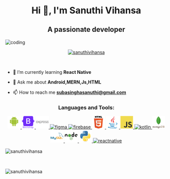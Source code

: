 <h1 align="center">Hi 👋, I'm Sanuthi Vihansa</h1>
<h2 align="center">A passionate developer</h2>
<img align= "center" alt="coding" width="1200" height = "500" src="https://cdn.dribbble.com/users/416610/screenshots/4801105/media/0f73533e44c089e41c3290d4535491ad.gif">
<!-- https://miro.medium.com/max/828/1*tVchIAExxvTI3IbMpfPOgQ.gif -->

<p align="center"> <a href="https://github.com/ryo-ma/github-profile-trophy"><img src="https://github-profile-trophy.vercel.app/?username=sanuthivihansa" alt="sanuthivihansa" /></a> </p> <br/>



- 🌱 I’m currently learning **React Native**

- 💬 Ask me about **Android,MERN,Js,HTML**

- 📫 How to reach me **subasinghasanuthi@gmail.com**

<!-- <p align="left"> <img src="https://komarev.com/ghpvc/?username=sanuthivihansa&label=Profile%20views&color=0e75b6&style=flat" alt="sanuthivihansa" /> </p> -->

<!-- <h3 align="left">Connect with me:</h3>
<p align="left">
<a href="https://dev.to/https://g.dev/sanuthivihansasubasingha" target="blank"><img align="center" src="https://raw.githubusercontent.com/rahuldkjain/github-profile-readme-generator/master/src/images/icons/Social/devto.svg" alt="https://g.dev/sanuthivihansasubasingha" height="30" width="40" /></a>
<a href="https://instagram.com/sanuthi vihansa" target="blank"><img align="center" src="https://raw.githubusercontent.com/rahuldkjain/github-profile-readme-generator/master/src/images/icons/Social/instagram.svg" alt="sanuthi vihansa" height="30" width="40" /></a>
</p> -->

<h3 align="center">Languages and Tools:</h3>
<p align="center"> <a href="https://developer.android.com" target="_blank" rel="noreferrer"> <img src="https://raw.githubusercontent.com/devicons/devicon/master/icons/android/android-original-wordmark.svg" alt="android" width="40" height="40"/> </a> <a href="https://getbootstrap.com" target="_blank" rel="noreferrer"> <img src="https://raw.githubusercontent.com/devicons/devicon/master/icons/bootstrap/bootstrap-plain-wordmark.svg" alt="bootstrap" width="40" height="40"/> </a> <a href="https://expressjs.com" target="_blank" rel="noreferrer"> <img src="https://raw.githubusercontent.com/devicons/devicon/master/icons/express/express-original-wordmark.svg" alt="express" width="40" height="40"/> </a> <a href="https://www.figma.com/" target="_blank" rel="noreferrer"> <img src="https://www.vectorlogo.zone/logos/figma/figma-icon.svg" alt="figma" width="40" height="40"/> </a> <a href="https://firebase.google.com/" target="_blank" rel="noreferrer"> <img src="https://www.vectorlogo.zone/logos/firebase/firebase-icon.svg" alt="firebase" width="40" height="40"/> </a> <a href="https://www.w3.org/html/" target="_blank" rel="noreferrer"> <img src="https://raw.githubusercontent.com/devicons/devicon/master/icons/html5/html5-original-wordmark.svg" alt="html5" width="40" height="40"/> </a> <a href="https://www.java.com" target="_blank" rel="noreferrer"> <img src="https://raw.githubusercontent.com/devicons/devicon/master/icons/java/java-original.svg" alt="java" width="40" height="40"/> </a> <a href="https://developer.mozilla.org/en-US/docs/Web/JavaScript" target="_blank" rel="noreferrer"> <img src="https://raw.githubusercontent.com/devicons/devicon/master/icons/javascript/javascript-original.svg" alt="javascript" width="40" height="40"/> </a> <a href="https://kotlinlang.org" target="_blank" rel="noreferrer"> <img src="https://www.vectorlogo.zone/logos/kotlinlang/kotlinlang-icon.svg" alt="kotlin" width="40" height="40"/> </a> <a href="https://www.mongodb.com/" target="_blank" rel="noreferrer"> <img src="https://raw.githubusercontent.com/devicons/devicon/master/icons/mongodb/mongodb-original-wordmark.svg" alt="mongodb" width="40" height="40"/> </a> <a href="https://www.mysql.com/" target="_blank" rel="noreferrer"> <img src="https://raw.githubusercontent.com/devicons/devicon/master/icons/mysql/mysql-original-wordmark.svg" alt="mysql" width="40" height="40"/> </a> <a href="https://nodejs.org" target="_blank" rel="noreferrer"> <img src="https://raw.githubusercontent.com/devicons/devicon/master/icons/nodejs/nodejs-original-wordmark.svg" alt="nodejs" width="40" height="40"/> </a> <a href="https://www.python.org" target="_blank" rel="noreferrer"> <img src="https://raw.githubusercontent.com/devicons/devicon/master/icons/python/python-original.svg" alt="python" width="40" height="40"/> </a> <a href="https://reactnative.dev/" target="_blank" rel="noreferrer"> <img src="https://reactnative.dev/img/header_logo.svg" alt="reactnative" width="40" height="40"/> </a> </p>

<p><img align="center" width="1200" src="https://github-readme-stats.vercel.app/api?username=SanuthiVihansa&theme=dark&show_icons=true" alt="sanuthivihansa" /></p>
<br>

<p><img align="center"  width="1200" src="https://github-readme-streak-stats.herokuapp.com/?user=sanuthivihansa&theme=dark" alt="sanuthivihansa" /></p>
